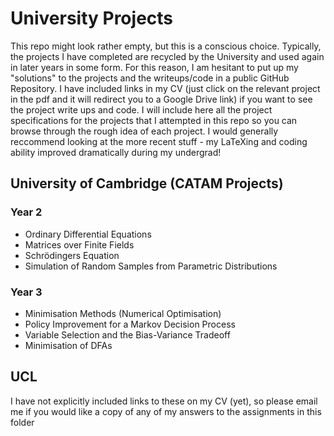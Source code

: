 # University Projects
This repo might look rather empty, but this is a conscious choice. Typically, the projects I have completed are recycled by the University and used again in later years in some form. For this reason, I am hesitant to put up my "solutions" to the projects and the writeups/code in a public GitHub Repository. I have included links in my CV (just click on the relevant project in the pdf and it will redirect you to a Google Drive link) if you want to see the project write ups and code. I will include here all the project specifications for the projects that I attempted in this repo so you can browse through the rough idea of each project.
I would generally reccommend looking at the more recent stuff - my LaTeXing and coding ability improved dramatically during my undergrad!

## University of Cambridge (CATAM Projects)
### Year 2
* Ordinary Differential Equations
* Matrices over Finite Fields 
* Schrödingers Equation
* Simulation of Random Samples from Parametric Distributions
### Year 3
* Minimisation Methods (Numerical Optimisation) 
* Policy Improvement for a Markov Decision Process
* Variable Selection and the Bias-Variance Tradeoff
* Minimisation of DFAs

## UCL
I have not explicitly included links to these on my CV (yet), so please email me if you would like a copy of any of my answers to the assignments in this folder
